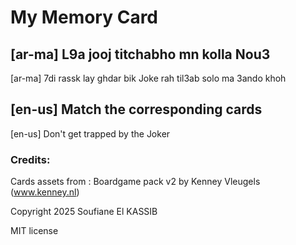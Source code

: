 # My Memory Card


## [ar-ma] L9a jooj titchabho mn kolla Nou3
[ar-ma] 7di rassk lay ghdar bik Joke rah til3ab solo ma 3ando khoh


## [en-us] Match the corresponding cards
[en-us] Don't get trapped by the Joker



### Credits:
Cards assets from : Boardgame pack v2 by Kenney Vleugels (www.kenney.nl)




Copyright 2025 Soufiane El KASSIB

MIT license

